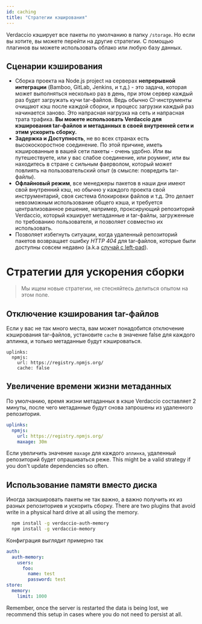```yaml
---
id: caching
title: "Стратегии кэширования"
---
```


Verdaccio кэширует все пакеты по умолчанию в папку `/storage`. Но если вы хотите, вы можете перейти на другие стратегии. С помощью плагинов вы можете использовать облако или любую базу данных.

## Сценарии кэширования

* Сборка проекта на Node.js project на серверах **непрерывной интеграции** (Bamboo, GitLab, Jenkins, и т.д.) - это задача, которая может выполняться несколько раз в день, при этом сервер каждый раз будет загружать кучи tar-файлов. Ведь обычно CI-инструменты очищают кэш после каждой сборки, и процесс загрузки каждый раз начинается заново. Это напрасная нагрузка на сеть и напрасная трата трафика. **Вы можете использовать Verdaccio для кэширования tar-файлов и метаданных в своей внутренней сети и этим ускорить сборку.**
* **Задержка и Доступность**, не во всех странах есть высокоскоростное соединение. По этой причине, иметь кэшированные в вашей сети пакеты - очень удобно. Или вы путешествуете, или у вас слабое соединение, или роуминг, или вы находитесь в стране с сильным фаерволом, который может повлиять на пользовательский опыт (в смысле: повредить tar-файлы).
* **Офлайновый режим**, все менеджеры пакетов в наши дни имеют свой внутренний кэш, но обычно у каждого проекта свой инструментарий, своя система блокировки файлов и т.д. Это делает невозможным использование общего кэша, и требуется централизованное решение, например, проксирующий репозиторий Verdaccio, который кэширует метаданные и tar-файлы, загруженные по требованию пользователя, и позволяет совместно их использовать.
* Позволяет избегнуть ситуации, когда удаленный репозиторий пакетов возвращает ошибку *HTTP 404* для tar-файлов, которые были доступны совсем недавно (a.k.a [случай с left-pad](https://www.theregister.co.uk/2016/03/23/npm_left_pad_chaos/)).

# Стратегии для ускорения сборки

> Мы ищем новые стратегии, не стесняйтесь делиться опытом на этом поле.

## Отключение кэширования tar-файлов

Если у вас не так много места, вам может понадобится отключение кэширования tar-файлов, установите `cache` в значение false для каждого аплинка, и только метаданные будут кэшироваться.

    uplinks:
      npmjs:
        url: https://registry.npmjs.org/
        cache: false
    

## Увеличение времени жизни метаданных

По умолчанию, время жизни метаданных в кэше Verdaccio составляет 2 минуты, после чего метаданные будут снова запрошены из удаленного репозитория.

```yaml
uplinks:
  npmjs:
    url: https://registry.npmjs.org/
    maxage: 30m
```

Если увеличить значение `maxage` для каждого `аплинка`, удаленный репозиторий будет опрашиваться реже. This might be a valid strategy if you don't update dependencies so often.

## Использование памяти вместо диска

Иногда закэшировать пакеты не так важно, а важно получить их из разных репозиториев и ускорить сборку. There are two plugins that avoid write in a physical hard drive at all using the memory.

```bash
  npm install -g verdaccio-auth-memory
  npm install -g verdaccio-memory
```

Конфиграция выглядит примерно так

```yaml
auth:
  auth-memory:
    users:
      foo:
        name: test
        password: test
store:
  memory:
    limit: 1000
```

Remember, once the server is restarted the data is being lost, we recommend this setup in cases where you do not need to persist at all.